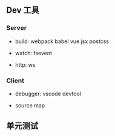 ## Dev 工具

### Server

* build: webpack babel vue jsx postcss

* watch: fsevent

* http: ws

### Client

* debugger: vscode devtool

* source map

## 单元测试